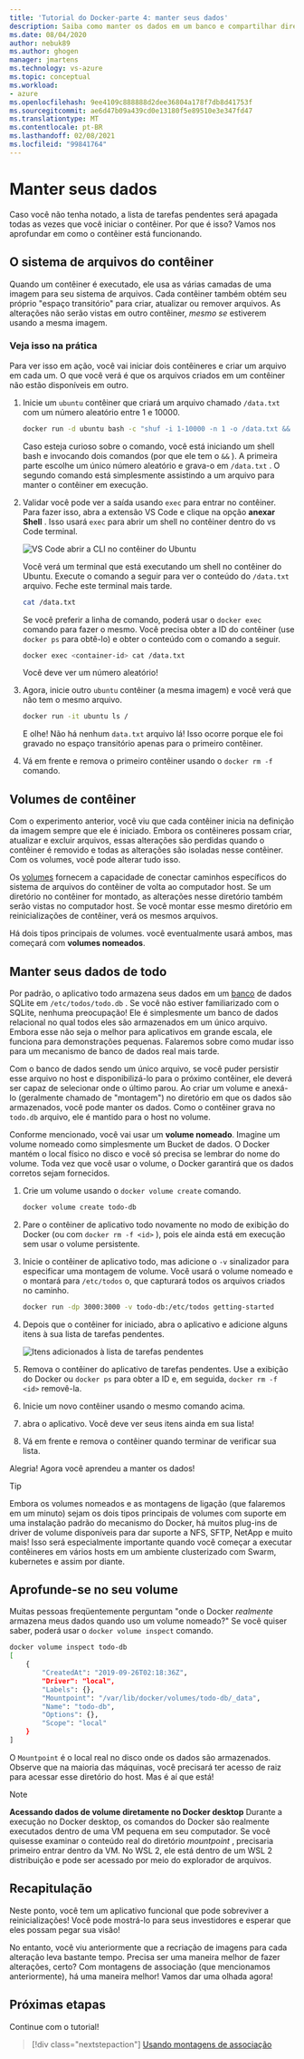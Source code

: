 ```yaml
---
title: 'Tutorial do Docker-parte 4: manter seus dados'
description: Saiba como manter os dados em um banco e compartilhar diretórios em um contêiner montando um volume.
ms.date: 08/04/2020
author: nebuk89
ms.author: ghogen
manager: jmartens
ms.technology: vs-azure
ms.topic: conceptual
ms.workload:
- azure
ms.openlocfilehash: 9ee4109c888888d2dee36804a178f7db8d41753f
ms.sourcegitcommit: ae6d47b09a439cd0e13180f5e89510e3e347fd47
ms.translationtype: MT
ms.contentlocale: pt-BR
ms.lasthandoff: 02/08/2021
ms.locfileid: "99841764"
---
```

# <a name="persist-your-data"></a> Manter seus dados

Caso você não tenha notado, a lista de tarefas pendentes será apagada todas as vezes que você iniciar o contêiner. Por que é isso? Vamos nos aprofundar em como o contêiner está funcionando.

## <a name="the-containers-filesystem"></a>O sistema de arquivos do contêiner

Quando um contêiner é executado, ele usa as várias camadas de uma imagem para seu sistema de arquivos. Cada contêiner também obtém seu próprio "espaço transitório" para criar, atualizar ou remover arquivos. As alterações não serão vistas em outro contêiner, *mesmo se* estiverem usando a mesma imagem.

### <a name="see-this-in-practice"></a>Veja isso na prática

Para ver isso em ação, você vai iniciar dois contêineres e criar um arquivo em cada um. O que você verá é que os arquivos criados em um contêiner não estão disponíveis em outro.

1. Inicie um `ubuntu` contêiner que criará um arquivo chamado `/data.txt` com um número aleatório entre 1 e 10000.

    ```bash
    docker run -d ubuntu bash -c "shuf -i 1-10000 -n 1 -o /data.txt && tail -f /dev/null"
    ```

    Caso esteja curioso sobre o comando, você está iniciando um shell bash e invocando dois comandos (por que ele tem o `&&` ). A primeira parte escolhe um único número aleatório e grava-o em `/data.txt` . O segundo comando está simplesmente assistindo a um arquivo para manter o contêiner em execução.

1. Validar você pode ver a saída usando `exec` para entrar no contêiner. Para fazer isso, abra a extensão VS Code e clique na opção **anexar Shell** . Isso usará `exec` para abrir um shell no contêiner dentro do vs Code terminal.

    ![VS Code abrir a CLI no contêiner do Ubuntu](media/attach_shell.png)

    Você verá um terminal que está executando um shell no contêiner do Ubuntu. Execute o comando a seguir para ver o conteúdo do `/data.txt` arquivo. Feche este terminal mais tarde.

    ```bash
    cat /data.txt
    ```

    Se você preferir a linha de comando, poderá usar o `docker exec` comando para fazer o mesmo. Você precisa obter a ID do contêiner (use `docker ps` para obtê-lo) e obter o conteúdo com o comando a seguir.

    ```bash
    docker exec <container-id> cat /data.txt
    ```

    Você deve ver um número aleatório!

1. Agora, inicie outro `ubuntu` contêiner (a mesma imagem) e você verá que não tem o mesmo arquivo.

    ```bash
    docker run -it ubuntu ls /
    ```

    E olhe! Não há nenhum `data.txt` arquivo lá! Isso ocorre porque ele foi gravado no espaço transitório apenas para o primeiro contêiner.

1. Vá em frente e remova o primeiro contêiner usando o `docker rm -f` comando.

## <a name="container-volumes"></a>Volumes de contêiner

Com o experimento anterior, você viu que cada contêiner inicia na definição da imagem sempre que ele é iniciado. Embora os contêineres possam criar, atualizar e excluir arquivos, essas alterações são perdidas quando o contêiner é removido e todas as alterações são isoladas nesse contêiner. Com os volumes, você pode alterar tudo isso.

Os [volumes](https://docs.docker.com/storage/volumes/) fornecem a capacidade de conectar caminhos específicos do sistema de arquivos do contêiner de volta ao computador host. Se um diretório no contêiner for montado, as alterações nesse diretório também serão vistas no computador host. Se você montar esse mesmo diretório em reinicializações de contêiner, verá os mesmos arquivos.

Há dois tipos principais de volumes. você eventualmente usará ambos, mas começará com **volumes nomeados**.

## <a name="persist-your-todo-data"></a>Manter seus dados de todo

Por padrão, o aplicativo todo armazena seus dados em um [banco](https://www.sqlite.org/index.html) de dados SQLite em `/etc/todos/todo.db` . Se você não estiver familiarizado com o SQLite, nenhuma preocupação! Ele é simplesmente um banco de dados relacional no qual todos eles são armazenados em um único arquivo. Embora esse não seja o melhor para aplicativos em grande escala, ele funciona para demonstrações pequenas. Falaremos sobre como mudar isso para um mecanismo de banco de dados real mais tarde.

Com o banco de dados sendo um único arquivo, se você puder persistir esse arquivo no host e disponibilizá-lo para o próximo contêiner, ele deverá ser capaz de selecionar onde o último parou. Ao criar um volume e anexá-lo (geralmente chamado de "montagem") no diretório em que os dados são armazenados, você pode manter os dados. Como o contêiner grava no `todo.db` arquivo, ele é mantido para o host no volume.

Conforme mencionado, você vai usar um **volume nomeado**. Imagine um volume nomeado como simplesmente um Bucket de dados. O Docker mantém o local físico no disco e você só precisa se lembrar do nome do volume. Toda vez que você usar o volume, o Docker garantirá que os dados corretos sejam fornecidos.

1. Crie um volume usando o `docker volume create` comando.

    ```bash
    docker volume create todo-db
    ```

1. Pare o contêiner de aplicativo todo novamente no modo de exibição do Docker (ou com `docker rm -f <id>` ), pois ele ainda está em execução sem usar o volume persistente.

1. Inicie o contêiner de aplicativo todo, mas adicione o `-v` sinalizador para especificar uma montagem de volume. Você usará o volume nomeado e o montará para `/etc/todos` o, que capturará todos os arquivos criados no caminho.

    ```bash
    docker run -dp 3000:3000 -v todo-db:/etc/todos getting-started
    ```

1. Depois que o contêiner for iniciado, abra o aplicativo e adicione alguns itens à sua lista de tarefas pendentes.

    ![Itens adicionados à lista de tarefas pendentes](media/items-added.png)

1. Remova o contêiner do aplicativo de tarefas pendentes. Use a exibição do Docker ou `docker ps` para obter a ID e, em seguida, `docker rm -f <id>` removê-la.

1. Inicie um novo contêiner usando o mesmo comando acima.

1. abra o aplicativo. Você deve ver seus itens ainda em sua lista!

1. Vá em frente e remova o contêiner quando terminar de verificar sua lista.

Alegria! Agora você aprendeu a manter os dados!

> [!TIP]
> Embora os volumes nomeados e as montagens de ligação (que falaremos em um minuto) sejam os dois tipos principais de volumes com suporte em uma instalação padrão do mecanismo do Docker, há muitos plug-ins de driver de volume disponíveis para dar suporte a NFS, SFTP, NetApp e muito mais! Isso será especialmente importante quando você começar a executar contêineres em vários hosts em um ambiente clusterizado com Swarm, kubernetes e assim por diante.

## <a name="dive-into-your-volume"></a>Aprofunde-se no seu volume

Muitas pessoas freqüentemente perguntam "onde o Docker *realmente* armazena meus dados quando uso um volume nomeado?" Se você quiser saber, poderá usar o `docker volume inspect` comando.

```bash
docker volume inspect todo-db
[
    {
        "CreatedAt": "2019-09-26T02:18:36Z",
        "Driver": "local",
        "Labels": {},
        "Mountpoint": "/var/lib/docker/volumes/todo-db/_data",
        "Name": "todo-db",
        "Options": {},
        "Scope": "local"
    }
]
```

O `Mountpoint` é o local real no disco onde os dados são armazenados. Observe que na maioria das máquinas, você precisará ter acesso de raiz para acessar esse diretório do host. Mas é aí que está!

> [!NOTE]
> **Acessando dados de volume diretamente no Docker desktop** Durante a execução no Docker desktop, os comandos do Docker são realmente executados dentro de uma VM pequena em seu computador. Se você quisesse examinar o conteúdo real do diretório *mountpoint* , precisaria primeiro entrar dentro da VM. No WSL 2, ele está dentro de um WSL 2 distribuição e pode ser acessado por meio do explorador de arquivos.

## <a name="recap"></a>Recapitulação

Neste ponto, você tem um aplicativo funcional que pode sobreviver a reinicializações! Você pode mostrá-lo para seus investidores e esperar que eles possam pegar sua visão!

No entanto, você viu anteriormente que a recriação de imagens para cada alteração leva bastante tempo. Precisa ser uma maneira melhor de fazer alterações, certo? Com montagens de associação (que mencionamos anteriormente), há uma maneira melhor! Vamos dar uma olhada agora!

## <a name="next-steps"></a>Próximas etapas

Continue com o tutorial!

> [!div class="nextstepaction"]
> [Usando montagens de associação](use-bind-mounts.md)
